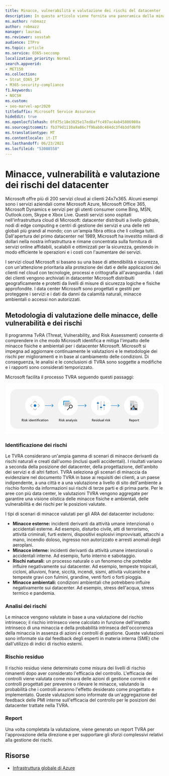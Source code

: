 ```yaml
---
title: Minacce, vulnerabilità e valutazione dei rischi del datacenter
description: In questo articolo viene fornita una panoramica della minaccia, della vulnerabilità e della valutazione dei rischi del datacenter in Microsoft 365.
ms.author: robmazz
author: robmazz
manager: laurawi
ms.reviewer: sosstah
audience: ITPro
ms.topic: article
ms.service: O365-seccomp
localization_priority: Normal
search.appverid:
- MET150
ms.collection:
- Strat_O365_IP
- M365-security-compliance
f1.keywords:
- NOCSH
ms.custom:
- seo-marvel-apr2020
titleSuffix: Microsoft Service Assurance
hideEdit: true
ms.openlocfilehash: 0fd75c18e3025e17ed8affc497ac4ab45806980a
ms.sourcegitcommit: fb379d1110a9a86c7f9bab8c484dc3f4b3dfd6f0
ms.translationtype: MT
ms.contentlocale: it-IT
ms.lasthandoff: 06/23/2021
ms.locfileid: "53088558"
---
```

# <a name="datacenter-threat-vulnerability-and-risk-assessment"></a>Minacce, vulnerabilità e valutazione dei rischi del datacenter

Microsoft offre più di 200 servizi cloud ai clienti 24x7x365. Alcuni esempi sono i servizi aziendali come Microsoft Azure, Microsoft Office 365, Microsoft Dynamics e servizi per gli utenti consumer come Bing, MSN, Outlook.com, Skype e Xbox Live. Questi servizi sono ospitati nell'infrastruttura cloud di Microsoft: datacenter distribuiti a livello globale, nodi di edge computing e centri di gestione dei servizi e una delle reti globali più grandi al mondo; con un'ampia fibra ottica che li collega tutti. Dall'apertura del primo datacenter nel 1989, Microsoft ha investito miliardi di dollari nella nostra infrastruttura e rimane concentrata sulla fornitura di servizi online affidabili, scalabili e ottimizzati per la sicurezza, gestendo in modo efficiente le operazioni e i costi con l'aumentare dei servizi.

I servizi cloud Microsoft si basano su una base di attendibilità e sicurezza, con un'attenzione prioritaria alla protezione dei dati e delle applicazioni dei clienti nel cloud con tecnologie, processi e crittografia all'avanguardia. I dati dei clienti vengono archiviati in datacenter Microsoft distribuiti geograficamente e protetti da livelli di misure di sicurezza logiche e fisiche approfondite. I data center Microsoft sono progettati e gestiti per proteggere i servizi e i dati da danni da calamità naturali, minacce ambientali o accessi non autorizzati.

## <a name="threat-vulnerability-and-risk-assessment-methodology"></a>Metodologia di valutazione delle minacce, delle vulnerabilità e dei rischi

Il programma TvRA (Threat, Vulnerability, and Risk Assessment) consente di comprendere in che modo Microsoft identifica e mitiga l'impatto delle minacce fisiche e ambientali per i datacenter Microsoft. Microsoft si impegna ad aggiornare continuamente le valutazioni e le metodologie dei rischi per miglioramenti e in base al cambiamento delle condizioni. Di conseguenza, le analisi e le conclusioni di TVRA sono soggette a modifiche e i rapporti sono considerati temporizzato.

Microsoft facilita il processo TVRA seguendo questi passaggi:

![Flusso di processo TVRA](../media/assurance-tvra-flow.png)

### <a name="risk-identification"></a>Identificazione dei rischi

Le TVRA considerano un'ampia gamma di scenari di minacce derivanti da rischi naturali e creati dall'uomo (inclusi quelli accidentali). I risultati variano a seconda della posizione del datacenter, della progettazione, dell'ambito dei servizi e di altri fattori. TVRA seleziona gli scenari di minaccia da evidenziare nel documento TVRA in base ai requisiti dei clienti, a un paese indipendente, a una città e a una valutazione a livello di sito dell'ambiente a rischio fornito da informazioni sui rischi di terze parti e di prima parte. Per le aree con più data center, le valutazioni TVRA vengono aggregate per garantire una visione olistica delle minacce fisiche e ambientali, delle vulnerabilità e dei rischi per le posizioni valutate.

I tipi di scenari di minacce valutati per gli ARA del datacenter includono:

- **Minacce esterne:** incidenti derivanti da attività umane intenzionali o accidentali esterne. Ad esempio, disturbo civile, atti di terrorismo, attività criminali, furti esterni, dispositivi esplosivi improvvisati, attacchi a mano, incendio doloso, ingresso non autorizzato e arresti anomali degli aeroplani.
- **Minacce interne:** incidenti derivanti da attività umane intenzionali o accidentali interne. Ad esempio, furto interno e sabotaggio.
- **Rischi naturali:** un processo naturale o un fenomeno che potrebbe influire negativamente sui datacenter. Ad esempio, tempeste tropicali, cicloni, alluvioni, frane, siccità, incendi, sismi, attività vulcaniche e tempeste gravi con fulmini, grandine, venti forti o forti pioggia.
- **Minacce ambientali:** condizioni ambientali che potrebbero influire negativamente sui datacenter. Ad esempio, stress dell'acqua, stress termico e pandemia.

### <a name="risk-analysis"></a>Analisi dei rischi

Le minacce vengono valutate in base a una valutazione del rischio intrinseco; il rischio intrinseco viene calcolato in funzione dell'impatto intrinseco di una minaccia e della probabilità intrinseca dell'occorrenza della minaccia in assenza di azioni e controlli di gestione. Queste valutazioni sono informate sia dal feedback degli esperti in materia interna (SME) che dall'utilizzo di indici di rischio esterni.

### <a name="residual-risk"></a>Rischio residuo

Il rischio residuo viene determinato come misura dei livelli di rischio rimanenti dopo aver considerato l'efficacia del controllo. L'efficacia dei controlli viene valutata come misura delle azioni di gestione correnti e dei controlli progettati per prevenire o rilevare le minacce, valutando la probabilità che i controlli avranno l'effetto desiderato come progettato e implementato. Queste valutazioni sono informate da un'aggregazione del feedback delle PMI interne sull'efficacia del controllo per le posizioni dei datacenter trattate nella TVRA.

### <a name="report"></a>Report

Una volta completata la valutazione, viene generato un report TVRA per l'approvazione della direzione e per supportare gli sforzi complessivi relativi alla gestione dei rischi.

## <a name="resources"></a>Risorse

- [Infrastruttura globale di Azure](https://www.microsoft.com/datacenters)
